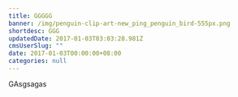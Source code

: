 ```yaml
---
title: GGGGG
banner: /img/penguin-clip-art-new_ping_penguin_bird-555px.png
shortdesc: GGG
updatedDate: 2017-01-03T03:03:28.981Z
cmsUserSlug: ""
date: 2017-01-03T00:00:00+08:00
categories: null
---
```


GAsgsagas